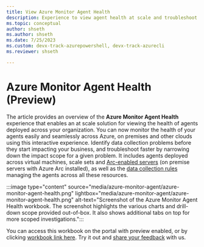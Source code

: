 ```yaml
---
title: View Azure Monitor Agent Health
description: Experience to view agent health at scale and troubleshoot issues related to data collection via agents
ms.topic: conceptual
author: shseth
ms.author: shseth
ms.date: 7/25/2023
ms.custom: devx-track-azurepowershell, devx-track-azurecli
ms.reviewer: shseth

---
```


# Azure Monitor Agent Health (Preview)

The article provides an overview of the **Azure Monitor Agent Health** experience that enables an at scale solution for viewing the health of agents deployed across your organization. You can now monitor the health of your agents easily and seamlessly across Azure, on premises and other clouds using this interactive experience. Identify data collection problems before they start impacting your business, and troubleshoot faster by narrowing down the impact scope for a given problem.
It includes agents deployed across virtual machines, scale sets and [Arc-enabled servers](../../azure-arc/servers/overview.md) (on premise servers with Azure Arc installed), as well as the [data collection rules](../essentials/data-collection-rule-overview.md) managing the agents across all these resources.

:::image type="content" source="media/azure-monitor-agent/azure-monitor-agent-health.png" lightbox="media/azure-monitor-agent/azure-monitor-agent-health.png" alt-text="Screenshot of the Azure Monitor Agent Health workbook. The screenshot highlights the various charts and drill-down scope provided out-of-box. It also shows additional tabs on top for more scoped investigations.":::

You can access this workbook on the portal with preview enabled, or by clicking [workbook link here](https://ms.portal.azure.com/#blade/AppInsightsExtension/UsageNotebookBlade/ComponentId/Azure%20Monitor/ConfigurationId/community-Workbooks%2FAzure%20Monitor%20-%20Agents%2FAMA%20Health/Type/workbook/WorkbookTemplateName/AMA%20Health%20(Preview)). Try it out and [share your feedback](mailto:obs-agent-pms@microsoft.com) with us. 
